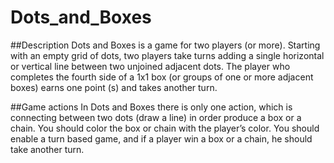 # Dots_and_Boxes
##Description
Dots and Boxes is a game for two players (or more). Starting with an empty grid of dots, two players take turns adding a single horizontal or vertical line between two unjoined adjacent dots. The player who completes the fourth side of a 1x1 box (or groups of one or more adjacent boxes) earns one point (s) and takes another turn.

##Game actions
In Dots and Boxes there is only one action, which is connecting between two dots (draw a line)
in order produce a box or a chain. You should color the box or chain with the player’s color.
You should enable a turn based game, and if a player win a box or a chain, he should take another turn.
